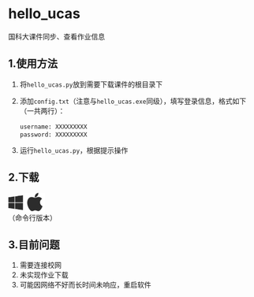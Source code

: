 # hello_ucas
国科大课件同步、查看作业信息



## 1.使用方法

1. 将`hello_ucas.py`放到需要下载课件的根目录下

2. 添加`config.txt`（注意与`hello_ucas.exe`同级），填写登录信息，格式如下（一共两行）：

   ```
   username: XXXXXXXXX
   password: XXXXXXXXX
   ```

3. 运行`hello_ucas.py`，根据提示操作



## 2.下载

<div>
    <a href="www.baidu.com"><img src="./src/win.png" height = "30" alt="Win64" align=center /></a>
    <a href="www.baidu.com"><img src="./src/apple.png" height = "40" alt="Mac OS" align=center /></a>
</div>
（命令行版本）



## 3.目前问题

1. 需要连接校网
2. 未实现作业下载
3. 可能因网络不好而长时间未响应，重启软件